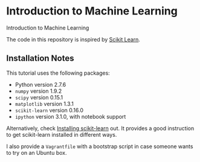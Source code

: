 # Introduction to Machine Learning
Introduction to Machine Learning

The code in this repository is inspired by [Scikit Learn](http://scikit-learn.org/).

## Installation Notes
This tutorial uses the following packages:

- Python version 2.7.6
- `numpy` version 1.9.2
- `scipy` version 0.15.1
- `matplotlib` version 1.3.1
- `scikit-learn` version 0.16.0
- `ipython` version 3.1.0, with notebook support

Alternatively, check [Installing scikit-learn](http://scikit-learn.org/dev/install.html) out. It provides a good instruction to get scikit-learn installed in different ways.

I also provide a `Vagrantfile` with a bootstrap script in case someone wants to try on an Ubuntu box.

